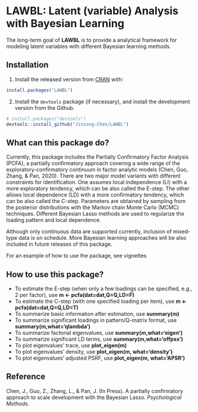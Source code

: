
<!-- README.md is generated from README.Rmd. Please edit that file -->

# LAWBL: Latent (variable) Analysis with Bayesian Learning

The long-term goal of **LAWBL** is to provide a analytical framework for
modeling latent variables with different Bayesian learning methods.

## Installation

1)  Install the released version from [CRAN](https://CRAN.R-project.org)
    with:

<!-- end list -->

``` r
install.packages("LAWBL")
```

2)  Install the `devtools` package (if necessary), and install the
    development version from the Github.

<!-- end list -->

``` r
# install.packages("devtools")
devtools::install_github("Jinsong-Chen/LAWBL")
```

## What can this package do?

Currently, this package includes the Partially Confirmatory Factor
Analysis (PCFA), a partially confirmatory approach covering a wide range
of the exploratory-confirmatory continuum in factor analytic models
(Chen, Guo, Zhang, & Pan, 2020). There are two major model variants with
different constraints for identification. One assumes local independence
(LI) with a more exploratory tendency, which can be also called the
E-step. The other allows local dependence (LD) with a more confirmatory
tendency, which can be also called the C-step. Parameters are obtained
by sampling from the posterior distributions with the Markov chain Monte
Carlo (MCMC) techniques. Different Bayesian Lasso methods are used to
regularize the loading pattern and local dependence.

Although only continuous data are supported currently, inclusion of
mixed-type data is on schedule. More Bayesian learning approaches will
be also included in future releases of this package.

For an example of how to use the package, see vignettes

## How to use this package?

  - To estimate the E-step (when only a few loadings can be specified,
    e.g., 2 per factor), use **m \<- pcfa(dat=dat,Q=Q,LD=F)**
  - To estimate the C-step (with one specified loading per item), use
    **m \<- pcfa(dat=dat,Q=Q,LD=T)**
  - To summarize basic information after estimation, use **summary(m)**
  - To summarize significant loadings in pattern/Q-matrix format, use
    **summary(m,what=‘qlambda’)**
  - To summarize factorial eigenvalues, use **summary(m,what=‘eigen’)**
  - To summarize significant LD terms, use **summary(m,what=‘offpsx’)**
  - To plot eigenvalues’ trace, use **plot\_eigen(m)**
  - To plot eigenvalues’ density, use **plot\_eigen(m, what=‘density’)**
  - To plot eigenvalues’ adjusted PSRF, use **plot\_eigen(m,
    what=‘APSR’)**

## Reference

Chen, J., Guo, Z., Zhang, L., & Pan, J. (In Press). A partially
confirmatory approach to scale development with the Bayesian Lasso.
*Psychological Methods*.
